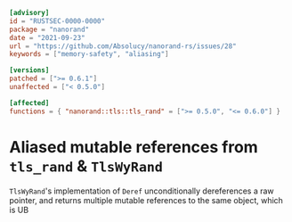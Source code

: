 ```toml
[advisory]
id = "RUSTSEC-0000-0000"
package = "nanorand"
date = "2021-09-23"
url = "https://github.com/Absolucy/nanorand-rs/issues/28"
keywords = ["memory-safety", "aliasing"]

[versions]
patched = [">= 0.6.1"]
unaffected = ["< 0.5.0"]

[affected]
functions = { "nanorand::tls::tls_rand" = [">= 0.5.0", "<= 0.6.0"] }
```

# Aliased mutable references from `tls_rand` & `TlsWyRand`

`TlsWyRand`'s implementation of `Deref` unconditionally dereferences a raw pointer, and returns 
multiple mutable references to the same object, which is UB
